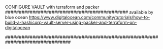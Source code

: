 CONFIGURE VAULT with terraform and packer
#############################################
available by blue ocean 
https://www.digitalocean.com/community/tutorials/how-to-build-a-hashicorp-vault-server-using-packer-and-terraform-on-digitalocean

################################################################################